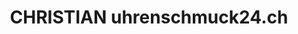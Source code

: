 ---
title: "CHRISTIAN uhrenschmuck24.ch"
url: /zuerich/christian-uhrenschmuck24-ch/
shop: Schmuck
---